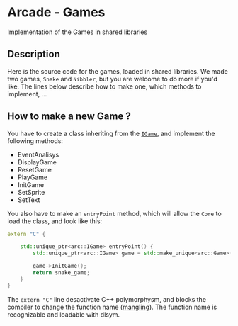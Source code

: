 # Arcade - Games
Implementation of the Games in shared libraries

## Description
Here is the source code for the games, loaded in shared libraries. We made two games, `Snake` and `Nibbler`, but you are welcome to do more if you'd like. The lines below describe how to make one, which methods to implement, ...

## How to make a new Game ?
You have to create a class inheriting from the [`IGame`](https://github.com/Lukacms/Arcade/blob/main/Core/include/arcade/interfaces/IGame.hh), and implement the following methods:
* EventAnalisys
* DisplayGame
* ResetGame
* PlayGame
* InitGame
* SetSprite
* SetText

You also have to make an `entryPoint` method, which will allow the `Core` to load the class, and look like this:
```c++
extern "C" {

    std::unique_ptr<arc::IGame> entryPoint() {
        std::unique_ptr<arc::IGame> game = std::make_unique<arc::Game>();

        game->InitGame();
        return snake_game;
    }
}
```
The `extern "C"` line desactivate C++ polymorphysm, and blocks the compiler to change the function name ([mangling](https://www.ibm.com/docs/en/i/7.3?topic=linkage-name-mangling-c-only)). The function name is recognizable and loadable with dlsym.
